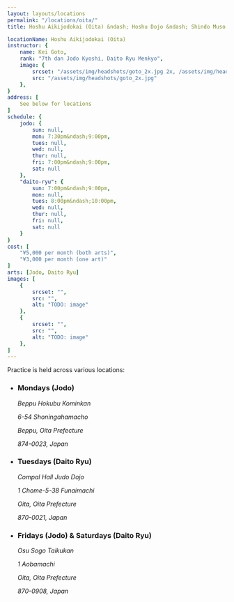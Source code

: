 ```yaml
---
layout: layouts/locations
permalink: "/locations/oita/"
title: Hoshu Aikijodokai (Oita) &ndash; Hoshu Dojo &ndash; Shindo Muso Ryu Jodo and Daito Ryu Aikijujutsu

locationName: Hoshu Aikijodokai (Oita)
instructor: {
    name: Kei Goto,
    rank: "7th dan Jodo Kyoshi, Daito Ryu Menkyo",
    image: {
        srcset: "/assets/img/headshots/goto_2x.jpg 2x, /assets/img/headshots/goto_1x.jpg 1x",
        src: "/assets/img/headshots/goto_2x.jpg"
    },
}
address: [
    See below for locations
]
schedule: {
    jodo: {
        sun: null,
        mon: 7:30pm&ndash;9:00pm,
        tues: null,
        wed: null,
        thur: null,
        fri: 7:00pm&ndash;9:00pm,
        sat: null
    },
    "daito-ryu": {
        sun: 7:00pm&ndash;9:00pm,
        mon: null,
        tues: 8:00pm&ndash;10:00pm,
        wed: null,
        thur: null,
        fri: null,
        sat: null
    }
}
cost: [
    "¥5,000 per month (both arts)",
    "¥3,000 per month (one art)"
]
arts: [Jodo, Daito Ryu]
images: [
    {
        srcset: "",
        src: "",
        alt: "TODO: image"
    },
    {
        srcset: "",
        src: "",
        alt: "TODO: image"
    },
]
---
```


<div class="flex-wrapper">
    <p>Practice is held across various locations:</p>
    <ul class="list list--unstyled flex-wrapper">
        <li>
            <h3 class="h6">Mondays (Jodo)</h3>
            <address class="no-margin">
                <p>Beppu Hokubu Kominkan</p>
                <p>6-54 Shoningahamacho</p>
                <p>Beppu, Oita Prefecture</p>
                <p>874-0023, Japan</p>
            </address>        
        </li>
        <li>
            <h3 class="h6">Tuesdays (Daito Ryu)</h3>
            <address class="no-margin">
                <p>Compal Hall Judo Dojo</p>
                <p>1 Chome-5-38 Funaimachi</p>
                <p>Oita, Oita Prefecture</p>
                <p>870-0021, Japan</p>
            </address>        
        </li>
        <li>
            <h3 class="h6">Fridays (Jodo) & Saturdays (Daito Ryu)</h3>
            <address class="no-margin">
                <p>Osu Sogo Taikukan</p>
                <p>1 Aobamachi</p>
                <p>Oita, Oita Prefecture</p>
                <p>870-0908, Japan</p>
            </address>        
        </li>
    </ul>
</div>